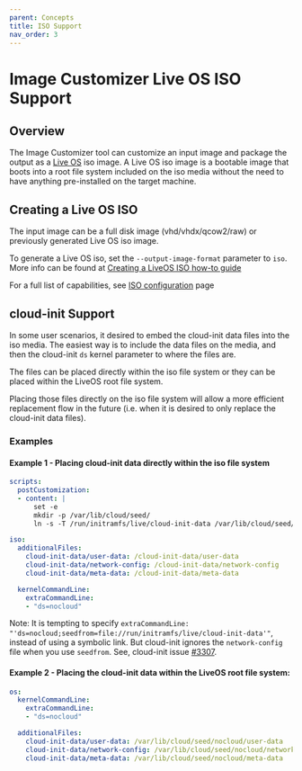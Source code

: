 ```yaml
---
parent: Concepts
title: ISO Support
nav_order: 3
---
```


# Image Customizer Live OS ISO Support

## Overview

The Image Customizer tool can customize an input image and package the output
as a [Live OS](./liveos.md) iso image. A Live OS iso image is a bootable image
that boots into a root file system included on the iso media without the need
to have anything pre-installed on the target machine.

## Creating a Live OS ISO

The input image can be a full disk image (vhd/vhdx/qcow2/raw) or previously
generated Live OS iso image.

To generate a Live OS iso, set the `--output-image-format` parameter to `iso`.
More info can be found at 
[Creating a LiveOS ISO how-to guide](../how-to/live-iso.md)

For a full list of capabilities, see [ISO configuration](../api/configuration/iso.md)
page

## cloud-init Support

In some user scenarios, it desired to embed the cloud-init data files into the
iso media. The easiest way is to include the data files on the media, and then
the cloud-init `ds` kernel parameter to where the files are.

The files can be placed directly within the iso file system or they can be
placed within the LiveOS root file system.

Placing those files directly on the iso file system will allow a more efficient
replacement flow in the future (i.e. when it is desired to only replace the
cloud-init data files).

### Examples

#### Example 1 - Placing cloud-init data directly within the iso file system

```yaml
scripts:
  postCustomization:
  - content: |
      set -e
      mkdir -p /var/lib/cloud/seed/
      ln -s -T /run/initramfs/live/cloud-init-data /var/lib/cloud/seed/nocloud

iso:
  additionalFiles:
    cloud-init-data/user-data: /cloud-init-data/user-data
    cloud-init-data/network-config: /cloud-init-data/network-config
    cloud-init-data/meta-data: /cloud-init-data/meta-data

  kernelCommandLine:
    extraCommandLine:
    - "ds=nocloud"
```

Note: It is tempting to specify
`extraCommandLine: "'ds=nocloud;seedfrom=file://run/initramfs/live/cloud-init-data'"`,
instead of using a symbolic link.
But cloud-init ignores the `network-config` file when you use `seedfrom`.
See, cloud-init issue [#3307](https://github.com/canonical/cloud-init/issues/3307).

#### Example 2 - Placing the cloud-init data within the LiveOS root file system:

```yaml
os:
  kernelCommandLine:
    extraCommandLine:
    - "ds=nocloud"

  additionalFiles:
    cloud-init-data/user-data: /var/lib/cloud/seed/nocloud/user-data
    cloud-init-data/network-config: /var/lib/cloud/seed/nocloud/network-config
    cloud-init-data/meta-data: /var/lib/cloud/seed/nocloud/meta-data
```